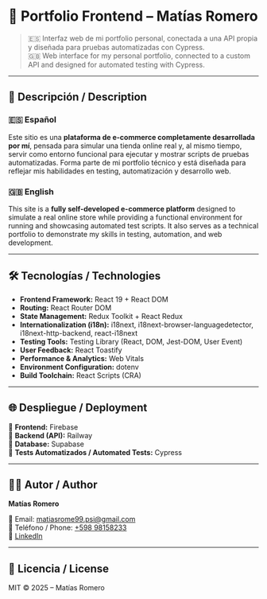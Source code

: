 # 🎨 Portfolio Frontend – Matías Romero

> 🇪🇸 Interfaz web de mi portfolio personal, conectada a una API propia y diseñada para pruebas automatizadas con Cypress.  
> 🇬🇧 Web interface for my personal portfolio, connected to a custom API and designed for automated testing with Cypress.

------------------------------------------------------------------

## 📌 Descripción / Description

### 🇪🇸 Español
Este sitio es una **plataforma de e-commerce completamente desarrollada por mí**, pensada para simular una tienda online real y, al mismo tiempo, servir como entorno funcional para ejecutar y mostrar scripts de pruebas automatizadas. Forma parte de mi portfolio técnico y está diseñada para reflejar mis habilidades en testing, automatización y desarrollo web.

### 🇬🇧 English
This site is a **fully self-developed e-commerce platform** designed to simulate a real online store while providing a functional environment for running and showcasing automated test scripts. It also serves as a technical portfolio to demonstrate my skills in testing, automation, and web development.

------------------------------------------------------------------

## 🛠 Tecnologías / Technologies

- **Frontend Framework:** React 19 + React DOM  
- **Routing:** React Router DOM  
- **State Management:** Redux Toolkit + React Redux  
- **Internationalization (i18n):** i18next, i18next-browser-languagedetector, i18next-http-backend, react-i18next  
- **Testing Tools:** Testing Library (React, DOM, Jest-DOM, User Event)  
- **User Feedback:** React Toastify  
- **Performance & Analytics:** Web Vitals  
- **Environment Configuration:** dotenv  
- **Build Toolchain:** React Scripts (CRA)

------------------------------------------------------------------

## 🌐 Despliegue / Deployment

🎨 **Frontend:** Firebase  
🚀 **Backend (API):** Railway  
🌱 **Database:** Supabase  
🧪 **Tests Automatizados / Automated Tests:** Cypress

------------------------------------------------------------------

## 👨‍💻 Autor / Author 

**Matías Romero**

📧 Email: [matiasrome99.psi@gmail.com](mailto:matiasrome99.psi@gmail.com)  
📱 Teléfono / Phone: [+598 98158233](https://wa.me/59898158233)  
🔗 [LinkedIn](https://www.linkedin.com/in/matias-romero-qa-testing/)

------------------------------------------------------------------

## 📃 Licencia / License

MIT © 2025 – Matías Romero
